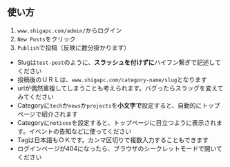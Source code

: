 ## 使い方

1. `www.shigapc.com/admin/`からログイン
1. `New Posts`をクリック
1. `Publish`で投稿（反映に数分掛かります）

* Slugは`test-post`のように、**スラッシュを付けずに**ハイフン繋ぎで記述してください
* 投稿後のＵＲＬは、`www.shigapc.com/category-name/slug`となります
* urlが偶然重複してしまうことも考えられます。バグったらスラッグを変えてみてください
* Categoryに`tech`か`news`か`projects`を**小文字で**設定すると、自動的にトップページで紹介されます
* Categoryに`notices`を設定すると、トップページに目立つように表示されます。イベントの告知などに使ってください
* Tagは日本語もＯＫです。カンマ区切りで複数入力することもできます
* ログインページが404になったら、ブラウザのシークレットモードで開いてください
